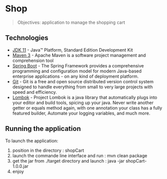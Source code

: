 # Shop

> Objectives: application to manage the shopping cart

## Technologies
- [JDK 11](https://docs.oracle.com/en/java/javase/11/) - Java™ Platform, Standard Edition Development Kit
- [Maven 3](https://maven.apache.org) - Apache Maven is a software project management and comprehension tool
- [Spring Boot](https://spring.io/projects/spring-boot) - The Spring Framework provides a comprehensive programming and configuration model for modern Java-based enterprise applications - on any kind of deployment platform.
- [Git](https://bitbucket.org) - Git is a free and open source distributed version control system designed to handle everything from small to very large projects with speed and efficiency.
- [Lombok](https://projectlombok.org/) - Project Lombok is a java library that automatically plugs into your editor and build tools, spicing up your java.
  Never write another getter or equals method again, with one annotation your class has a fully featured builder, Automate your logging variables, and much more.



## Running the application
To launch the application:
  1. position in the directory : shopCart
  2. launch the commande line interface and run : mvn clean package
  3. get the jar from ./target directory and launch : java -jar  shopCart-1.0.0.jar
  4. enjoy